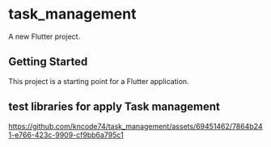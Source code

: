 # task_management

A new Flutter project.

## Getting Started

This project is a starting point for a Flutter application.

## test libraries for apply Task management
https://github.com/kncode74/task_management/assets/69451462/7864b241-e766-423c-9909-cf9bb6a795c1



